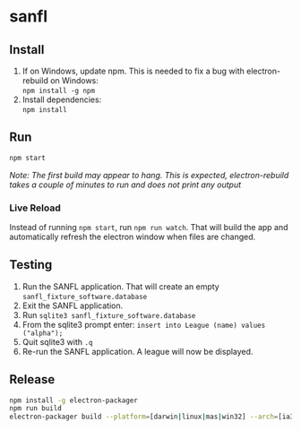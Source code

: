 # sanfl
## Install
1. If on Windows, update npm. This is needed to fix a bug with electron-rebuild on Windows:  
   `npm install -g npm`
1. Install dependencies:  
   `npm install`

## Run
```bash
npm start
```
_Note: The first build may appear to hang. This is expected, electron-rebuild takes a couple of minutes to run and does not print any output_

### Live Reload
Instead of running `npm start`, run `npm run watch`.
That will build the app and automatically refresh the electron window when files are changed.

## Testing
1. Run the SANFL application. That will create an empty `sanfl_fixture_software.database`
1. Exit the SANFL application.
1. Run `sqlite3 sanfl_fixture_software.database`
1. From the sqlite3 prompt enter: `insert into League (name) values ("alpha");`
1. Quit sqlite3 with `.q`
1. Re-run the SANFL application. A league will now be displayed.

## Release
```bash
npm install -g electron-packager
npm run build
electron-packager build --platform=[darwin|linux|mas|win32] --arch=[ia32|x64]
```

